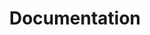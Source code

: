 ---
# Feel free to add content and custom Front Matter to this file.
# To modify the layout, see https://jekyllrb.com/docs/themes/#overriding-theme-defaults

title: Documentation
layout: default
nav_order: 5
has_children: true
has_toc: false # avoid table of contents in the end of the page
---